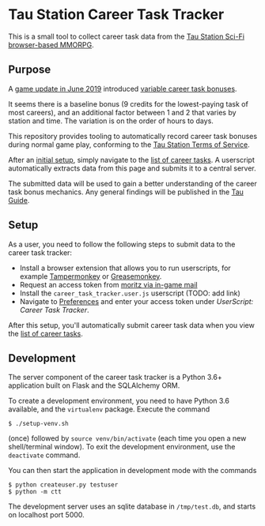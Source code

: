 # Tau Station Career Task Tracker

This is a small tool to collect career task data from the [Tau Station
Sci-Fi browser-based MMORPG](https://taustation.space/).

## Purpose

A [game update in June 2019](https://blog.taustation.space/blog/update-changelog-2019-jun-25/) introduced [variable career task bonuses](https://blog.taustation.space/blog/a-guided-tour-up-the-career-ladder/).

It seems there is a baseline bonus (9 credits for the lowest-paying task of most careers), and an additional factor between 1 and 2 that varies by station and time. The variation is on the order of hours to days.

This repository provides tooling to automatically record career task bonuses
during normal game play, conforming to the [Tau Station Terms of Service](https://alpha.taustation.space/terms).

After an [initial setup](#setup), simply navigate to the [list of career tasks](https://alpha.taustation.space/career). A userscript automatically extracts data from this page and submits it to a central server.

The submitted data will be used to gain a better understanding of the career task bonus mechanics. Any general findings will be published in the [Tau Guide](https://tauguide.de/).


## Setup

As a user, you need to follow the following steps to submit data to the career task tracker:

* Install a browser extension that allows you to run userscripts, for example [Tampermonkey](https://www.tampermonkey.net/) or [Greasemonkey](https://www.greasespot.net/).
* Request an access token from [moritz via in-game mail](https://alpha.taustation.space/email/write/moritz)
* Install the `career_task_tracker.user.js` userscript (TODO: add link)
* Navigate to [Preferences](https://alpha.taustation.space/preferences) and enter your access token under *UserScript: Career Task Tracker*.

After this setup, you'll automatically submit career task data when you
view the [list of career tasks](https://alpha.taustation.space/career).

## Development

The server component of the career task tracker is a Python 3.6+ application
built on Flask and the SQLAlchemy ORM.

To create a development environment, you need to have Python 3.6
available, and the `virtualenv` package. Execute the command

    $ ./setup-venv.sh

(once) followed by `source venv/bin/activate` (each time you open a new shell/terminal window). To exit the development environment, use the `deactivate` command.

You can then start the application in development mode with the commands

    $ python createuser.py testuser
    $ python -m ctt

The development server uses an sqlite database in `/tmp/test.db`,
and starts on localhost port 5000.
